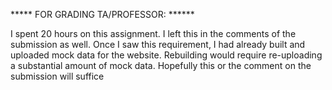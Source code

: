 ***** FOR GRADING TA/PROFESSOR: ******

I spent 20 hours on this assignment. I left this in the comments of the submission as well. Once I saw this requirement, I had already built and uploaded mock data for the website. Rebuilding would require re-uploading a substantial amount of mock data. Hopefully this or the comment on the submission will suffice

